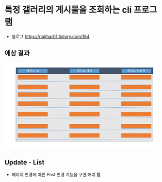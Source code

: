 # 특정 갤러리의 게시물을 조회하는 cli 프로그램
* 블로그 https://naithar01.tistory.com/184

## 예상 결과
<img src="./imgs/result_img.PNG" />

## Update - List
* 페이지 변경에 따른 Post 변경 기능을 구현 해야 함 